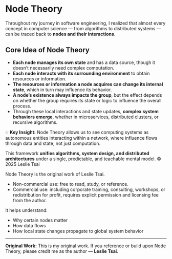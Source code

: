 # Node Theory

Throughout my journey in software engineering, I realized that almost every concept in computer science — from algorithms to distributed systems — can be traced back to **nodes and their interactions**.

## Core Idea of Node Theory

- **Each node manages its own state** and has a data source, though it doesn’t necessarily need complex computation.
- **Each node interacts with its surrounding environment** to obtain resources or information.
- **The resources or information a node acquires can change its internal state**, which in turn may influence its behavior.
- **A node’s existence always impacts the group**, but the effect depends on whether the group requires its state or logic to influence the overall process.
- Through these local interactions and state updates, **complex system behaviors emerge**, whether in microservices, distributed clusters, or recursive algorithms.

💡 **Key Insight:** Node Theory allows us to see computing systems as autonomous entities interacting within a network, where influence flows through data and state, not just computation.

This framework **unifies algorithms, system design, and distributed architectures** under a single, predictable, and teachable mental model.
© 2025 Leslie Tsai

Node Theory is the original work of Leslie Tsai.

- Non-commercial use: free to read, study, or reference.
- Commercial use: including corporate training, consulting, workshops, or redistribution for profit, requires explicit permission and licensing fee from the author.


It helps understand:
- Why certain nodes matter
- How data flows
- How local state changes propagate to global system behavior

---

**Original Work:** This is my original work. If you reference or build upon Node Theory, please credit me as the author — **Leslie Tsai**.
